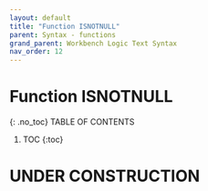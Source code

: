 ```yaml
---
layout: default
title: "Function ISNOTNULL"
parent: Syntax - functions
grand_parent: Workbench Logic Text Syntax
nav_order: 12
---
```

# Function ISNOTNULL
{: .no_toc}
TABLE OF CONTENTS 
1. TOC
{:toc}  
 
# UNDER CONSTRUCTION

